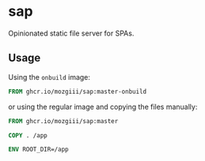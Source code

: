 # sap

Opinionated static file server for SPAs.

## Usage

Using the `onbuild` image:

```dockerfile
FROM ghcr.io/mozgiii/sap:master-onbuild
```

or using the regular image and copying the files manually:

```dockerfile
FROM ghcr.io/mozgiii/sap:master

COPY . /app

ENV ROOT_DIR=/app
```
